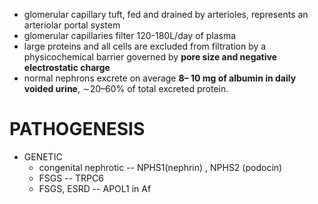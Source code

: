 - glomerular capillary tuft, fed and drained by arterioles, represents an arteriolar portal system 
- glomerular capillaries filter 120-180L/day of plasma 
- large proteins and all cells are excluded from filtration by a physicochemical barrier governed by **pore size and negative electrostatic charge**
- normal nephrons excrete on average **8– 10 mg of albumin in daily voided urine**, ∼20–60% of total excreted protein. 
# PATHOGENESIS 
- GENETIC 
	- congenital nephrotic -- NPHS1(nephrin) , NPHS2 (podocin) 
	- FSGS -- TRPC6 
	- FSGS, ESRD -- APOL1 in Af